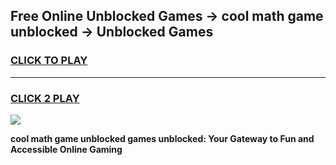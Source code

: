 
## Free Online Unblocked Games → cool math game unblocked → Unblocked Games
<h3>
<a href="https://premium.freeplayer.one?title=cool_math_game_unblocked&ref=21F">CLICK TO PLAY</a></h3>
<hr>

<h3>
<a href="https://premium.freeplayer.one?title=cool_math_game_unblocked&ref=21F">CLICK 2 PLAY</a>
  
</h3>

<a href="https://premium.freeplayer.one?title=cool_math_game_unblocked&ref=21F/"><img src="https://clearcache.store/games.png"></a>


**cool math game unblocked games unblocked: Your Gateway to Fun and Accessible Online Gaming**

